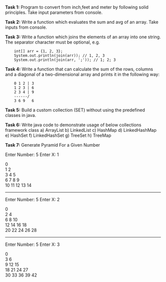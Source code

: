 **Task 1:** Program to convert from inch,feet and meter by following solid principles. Take input parameters from console.

**Task 2:** Write a function which evaluates the sum and avg of an array. Take inputs from console.

**Task 3:** Write a function which joins the elements of an array into one string. 
        The separator character must be optional, e.g.
        
        int[] arr = {1, 2, 3};
        System.out.println(join(arr)); // 1, 2, 3
        System.out.println(join(arr, ';')); // 1; 2; 3 

**Task 4:** Write a function that can calculate the sum of the rows, columns and a diagonal of a two-dimensional array 
        and prints it in the following way:
       
        0 1 2 | 3
        1 2 3 | 6
        2 3 4 | 9
        ------/
        3 6 9   6
**Task 5:** Build a custom collection (SET) without using the predefined classes in java.

**Task 6:** Write java code to demonstrate usage of below collections framework class 
        a) ArrayList b) LinkedList c) HashMap d) LinkedHashMap e) HashSet f) LinkedHashSet g) TreeSet h) TreeMap


**Task 7:** Generate Pyramid For a Given Number 
 
Enter Number:
5
Enter X:
1
 
0	
1	2	
3	4	5	
6	7	8	9	
10	11	12	13	14
 
----------------------------------------------
 
Enter Number:
5
Enter X:
2
 
0	
2	4	
6	8	10	
12	14	16	18	
20	22	24	26	28
 
----------------------------------------------
 
Enter Number:
5
Enter X:
3
 
0	
3	6	
9	12	15	
18	21	24	27	
30	33	36	39	42


